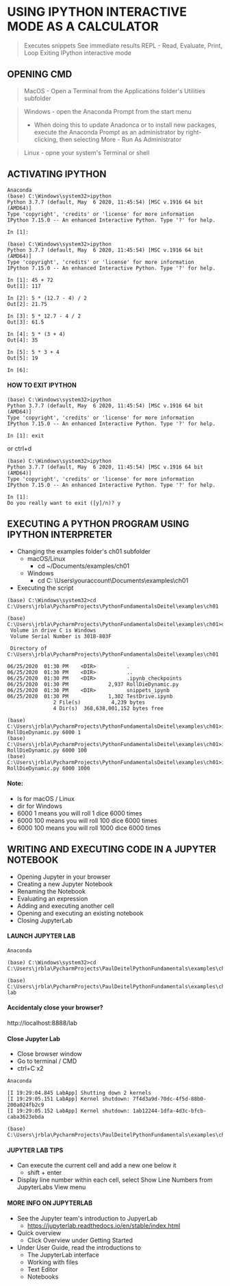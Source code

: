 # USING IPYTHON INTERACTIVE MODE AS A CALCULATOR

> Executes snippets
> See immediate results
> REPL - Read, Evaluate, Print, Loop
> Exiting IPython interactive mode

## OPENING CMD
> MacOS - Open a Terminal from the Applications folder's Utilities subfolder

> Windows - open the Anaconda Prompt from the start menu
>    * When doing this to update Anadonca or to install new packages, execute the Anaconda Prompt as an administrator by right-clicking, then selecting More - Run As Administrator

> Linux - opne your system's Terminal or shell


## ACTIVATING IPYTHON

```
Anaconda 
(base) C:\Windows\system32>ipython
Python 3.7.7 (default, May  6 2020, 11:45:54) [MSC v.1916 64 bit (AMD64)]
Type 'copyright', 'credits' or 'license' for more information
IPython 7.15.0 -- An enhanced Interactive Python. Type '?' for help.

In [1]:
```

```
(base) C:\Windows\system32>ipython
Python 3.7.7 (default, May  6 2020, 11:45:54) [MSC v.1916 64 bit (AMD64)]
Type 'copyright', 'credits' or 'license' for more information
IPython 7.15.0 -- An enhanced Interactive Python. Type '?' for help.

In [1]: 45 + 72
Out[1]: 117

In [2]: 5 * (12.7 - 4) / 2
Out[2]: 21.75

In [3]: 5 * 12.7 - 4 / 2
Out[3]: 61.5

In [4]: 5 * (3 + 4)
Out[4]: 35

In [5]: 5 * 3 + 4
Out[5]: 19

In [6]:

```

#### HOW TO EXIT IPYTHON

```
(base) C:\Windows\system32>ipython
Python 3.7.7 (default, May  6 2020, 11:45:54) [MSC v.1916 64 bit (AMD64)]
Type 'copyright', 'credits' or 'license' for more information
IPython 7.15.0 -- An enhanced Interactive Python. Type '?' for help.

In [1]: exit
```

or ctrl+d

```
(base) C:\Windows\system32>ipython
Python 3.7.7 (default, May  6 2020, 11:45:54) [MSC v.1916 64 bit (AMD64)]
Type 'copyright', 'credits' or 'license' for more information
IPython 7.15.0 -- An enhanced Interactive Python. Type '?' for help.

In [1]:
Do you really want to exit ([y]/n)? y
```

## EXECUTING A PYTHON PROGRAM USING IPYTHON INTERPRETER

* Changing the examples folder's ch01 subfolder
    * macOS/Linux
        * cd ~/Documents/examples/ch01
    * Windows
        * cd C: \Users\youraccount\Documents\examples\ch01
* Executing the script


```
(base) C:\Windows\system32>cd C:\Users\jrbla\PycharmProjects\PythonFundamentalsDeitel\examples\ch01

(base) C:\Users\jrbla\PycharmProjects\PythonFundamentalsDeitel\examples\ch01>dir
 Volume in drive C is Windows
 Volume Serial Number is 301B-803F

 Directory of C:\Users\jrbla\PycharmProjects\PythonFundamentalsDeitel\examples\ch01

06/25/2020  01:30 PM    <DIR>          .
06/25/2020  01:30 PM    <DIR>          ..
06/25/2020  01:30 PM    <DIR>          .ipynb_checkpoints
06/25/2020  01:30 PM             2,937 RollDieDynamic.py
06/25/2020  01:30 PM    <DIR>          snippets_ipynb
06/25/2020  01:30 PM             1,302 TestDrive.ipynb
               2 File(s)          4,239 bytes
               4 Dir(s)  368,638,001,152 bytes free

(base) C:\Users\jrbla\PycharmProjects\PythonFundamentalsDeitel\examples\ch01>ipython RollDieDynamic.py 6000 1
(base) C:\Users\jrbla\PycharmProjects\PythonFundamentalsDeitel\examples\ch01>ipython RollDieDynamic.py 6000 100
(base) C:\Users\jrbla\PycharmProjects\PythonFundamentalsDeitel\examples\ch01>ipython RollDieDynamic.py 6000 1000
```
#### Note:
- ls for macOS / Linux
- dir for Windows
- 6000 1 means you will roll 1 dice 6000 times
- 6000 100 means you will roll 100 dice 6000 times
- 6000 100 means you will roll 1000 dice 6000 times

## WRITING AND EXECUTING CODE IN A JUPYTER NOTEBOOK

* Opening Jupyter in your browser
* Creating a new Jupyter Notebook
* Renaming the Notebook
* Evaluating an expression
* Adding and executing another cell
* Opening and executing an existing notebook
* Closing JupyterLab

#### LAUNCH JUPYTER LAB
```
Anaconda

(base) C:\Windows\system32>cd C:\Users\jrbla\PycharmProjects\PaulDeitelPythonFundamentals\examples\ch01

(base) C:\Users\jrbla\PycharmProjects\PaulDeitelPythonFundamentals\examples\ch01>jupyter lab
```

#### Accidentaly close your browser?
http://localhost:8888/lab

#### Close Jupyter Lab
* Close browser window
* Go to terminal / CMD
* ctrl+C x2

```
Anaconda

[I 19:29:04.845 LabApp] Shutting down 2 kernels
[I 19:29:05.151 LabApp] Kernel shutdown: 7f4d3a9d-70dc-4f5d-88b0-200a024fb2c9
[I 19:29:05.152 LabApp] Kernel shutdown: 1ab12244-1dfa-4d3c-bfcb-caba3623ebda

(base) C:\Users\jrbla\PycharmProjects\PaulDeitelPythonFundamentals\examples\ch01>
```

#### JUPYTER LAB TIPS

* Can execute the current cell and add a new one below it
    * shift + enter
* Display line number within each cell, select Show Line Numbers from JupyterLabs View menu


#### MORE INFO ON JUPYTERLAB

* See the Jupyter team's introduction to JupyerLab
    * https://jupyterlab.readthedocs.io/en/stable/index.html
* Quick overview
    * Click Overview under Getting Started
* Under User  Guide, read the introductions to
    * The JupyterLab interface
    * Working with files
    * Text Editor
    * Notebooks



